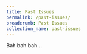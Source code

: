 ```yaml
---
title: Past Issues
permalink: /past-issues/
breadcrumb: Past Issues
collection_name: past-issues
---
```


Bah bah bah...
